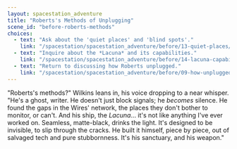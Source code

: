 ```yaml
---
layout: spacestation_adventure
title: "Roberts's Methods of Unplugging"
scene_id: "before-roberts-methods"
choices:
  - text: "Ask about the 'quiet places' and 'blind spots'."
    link: "/spacestation/spacestation_adventure/before/13-quiet-places/"
  - text: "Inquire about the *Lacuna* and its capabilities."
    link: "/spacestation/spacestation_adventure/before/14-lacuna-capabilities/"
  - text: "Return to discussing how Roberts unplugged."
    link: "/spacestation/spacestation_adventure/before/09-how-unplugged/"
---
```


"Roberts's methods?" Wilkins leans in, his voice dropping to a near whisper. "He's a ghost, writer. He doesn't just block signals; he *becomes* silence. He found the gaps in the Wires' network, the places they don't bother to monitor, or can't. And his ship, the *Lacuna*... it's not like anything I've ever worked on. Seamless, matte-black, drinks the light. It's designed to be invisible, to slip through the cracks. He built it himself, piece by piece, out of salvaged tech and pure stubbornness. It's his sanctuary, and his weapon."
